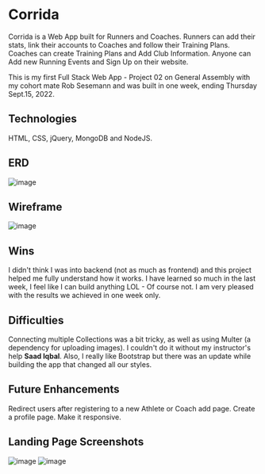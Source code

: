 
# Corrida

Corrida is a Web App built for Runners and Coaches.
Runners can add their stats, link their accounts to Coaches and follow their Training Plans.
Coaches can create Training Plans and Add Club Information.
Anyone can Add new Running Events and Sign Up on their website.

This is my first Full Stack Web App - Project 02 on General Assembly with my cohort mate Rob Sesemann and was built in one week, ending Thursday Sept.15, 2022.

## Technologies
HTML, CSS, jQuery, MongoDB and NodeJS.

## ERD
![image](https://media.git.generalassemb.ly/user/44792/files/a0bbae9d-daaa-44f9-805c-2cb8f8560890)


## Wireframe
![image](https://media.git.generalassemb.ly/user/44792/files/c1f14d64-691c-42eb-ae5d-d8b008b05f7c)

## Wins
I didn't think I was into backend (not as much as frontend) and this project helped me fully understand how it works. I have learned so much in the last week, I feel like I can build anything LOL - Of course not. I am very pleased with the results we achieved in one week only.

## Difficulties
Connecting multiple Collections was a bit tricky, as well as using Multer (a dependency for uploading images). I couldn't do it without my instructor's help **Saad Iqbal**. Also, I really like Bootstrap but there was an update while building the app that changed all our styles.

## Future Enhancements 
Redirect users after registering to a new Athlete or Coach add page.
Create a profile page. Make it responsive.

## Landing Page Screenshots
![image](https://media.git.generalassemb.ly/user/44792/files/f8167d6c-39fd-44b7-ab21-7a179bb97873)
![image](https://media.git.generalassemb.ly/user/44792/files/39655518-7464-492d-b0f4-67c4d445d67b)


